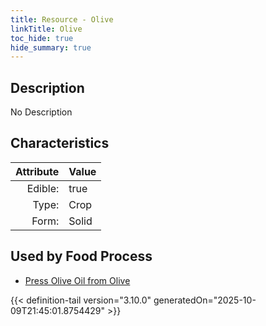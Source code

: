 ```yaml
---
title: Resource - Olive
linkTitle: Olive
toc_hide: true
hide_summary: true
---
```

<!-- This is generated by the MarsSim HelpGenertor, do not edit. -->

## Description
No Description

## Characteristics

| Attribute      | Value |
|--------:|:------|
|Edible:|true|
|Type:|Crop|
|Form:|Solid|
 



    
## Used by Food Process

- [Press Olive Oil from Olive](/docs/definitions/food/press-olive-oil-from-olive)



{{< definition-tail version="3.10.0" generatedOn="2025-10-09T21:45:01.8754429" >}}


